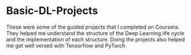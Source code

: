 # Basic-DL-Projects
These were some of the guided projects that I completed on Coursera. They helped me understand the structure of the Deep Learning life cycle and the implementation of each structure. Doing the projects also helped me get well versed with Tensorflow and PyTorch
